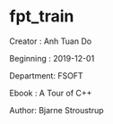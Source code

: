 # fpt_train

Creator   : Anh Tuan Do

Beginning : 2019-12-01

Department: FSOFT

Ebook : A Tour of C++

Author: Bjarne Stroustrup

